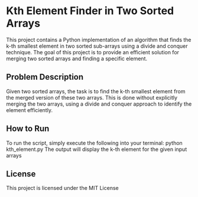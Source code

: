 # Kth Element Finder in Two Sorted Arrays
This project contains a Python implementation of an algorithm that finds the k-th smallest element in two sorted sub-arrays using a divide and conquer technique. The goal of this project is to provide an efficient solution for merging two sorted arrays and finding a specific element.

## Problem Description
Given two sorted arrays, the task is to find the k-th smallest element from the merged version of these two arrays. This is done without explicitly merging the two arrays, using a divide and conquer approach to identify the element efficiently.

## How to Run
To run the script, simply execute the following into your terminal: python kth_element.py 
The output will display the k-th element for the given input arrays

## License
This project is licensed under the MIT License
